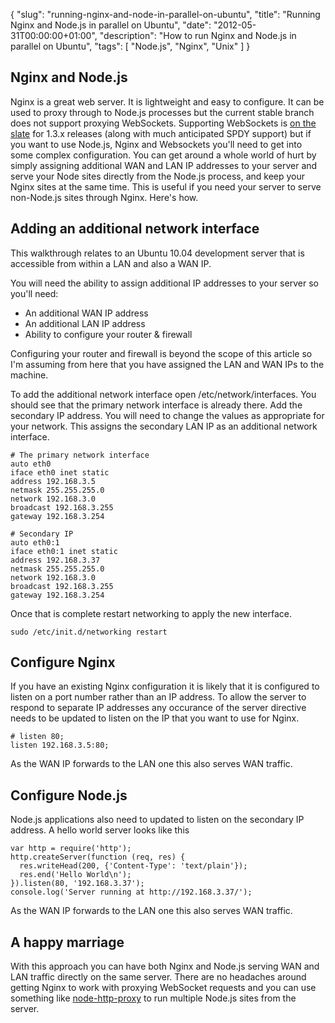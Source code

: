 {
  "slug": "running-nginx-and-node-in-parallel-on-ubuntu",
  "title": "Running Nginx and Node.js in parallel on Ubuntu",
  "date": "2012-05-31T00:00:00+01:00",
  "description": "How to run Nginx and Node.js in parallel on Ubuntu",
  "tags": [
    "Node.js",
    "Nginx",
    "Unix"
  ]
}

## Nginx and Node.js

Nginx is a great web server. It is lightweight and easy to configure. It can be used to proxy through to Node.js processes but the current stable branch does not support proxying WebSockets. Supporting WebSockets is [on the slate][1] for 1.3.x releases (along with much anticipated SPDY support) but if you want to use Node.js, Nginx and Websockets you'll need to get into some complex configuration. You can get around a whole world of hurt by simply assigning additional WAN and LAN IP addresses to your server and serve your Node sites directly from the Node.js process, and keep your Nginx sites at the same time. This is useful if you need your server to serve non-Node.js sites through Nginx. Here's how. 

## Adding an additional network interface

This walkthrough relates to an Ubuntu 10.04 development server that is accessible from within a LAN and also a WAN IP.

You will need the ability to assign additional IP addresses to your server so you'll need:

* An additional WAN IP address
* An additional LAN IP address
* Ability to configure your router & firewall

Configuring your router and firewall is beyond the scope of this article so I'm assuming from here that you have assigned the LAN and WAN IPs to the machine.

To add the additional network interface open /etc/network/interfaces. You should see that the primary network interface is already there. Add the secondary IP address. You will need to change the values as appropriate for your network. This assigns the secondary LAN IP as an additional network interface. 

    # The primary network interface
    auto eth0
    iface eth0 inet static
    address 192.168.3.5
    netmask 255.255.255.0
    network 192.168.3.0
    broadcast 192.168.3.255
    gateway 192.168.3.254

    # Secondary IP
    auto eth0:1
    iface eth0:1 inet static
    address 192.168.3.37
    netmask 255.255.255.0
    network 192.168.3.0
    broadcast 192.168.3.255
    gateway 192.168.3.254

Once that is complete restart networking to apply the new interface.

    sudo /etc/init.d/networking restart

## Configure Nginx

If you have an existing Nginx configuration it is likely that it is configured to listen on a port number rather than an IP address. To allow the server to respond to separate IP addresses any occurance of the server directive needs to be updated to listen on the IP that you want to use for Nginx.

    # listen 80;
    listen 192.168.3.5:80;

As the WAN IP forwards to the LAN one this also serves WAN traffic.

## Configure Node.js

Node.js applications also need to updated to listen on the secondary IP address. A hello world server looks like this

    var http = require('http');
    http.createServer(function (req, res) {
      res.writeHead(200, {'Content-Type': 'text/plain'});
      res.end('Hello World\n');
    }).listen(80, '192.168.3.37');
    console.log('Server running at http://192.168.3.37/');

As the WAN IP forwards to the LAN one this also serves WAN traffic.

## A happy marriage

With this approach you can have both Nginx and Node.js serving WAN and LAN traffic directly on the same server. There are no headaches around getting Nginx to work with proxying WebSocket requests and you can use something like [node-http-proxy][2] to run multiple Node.js sites from the server. 

[1]: http://trac.nginx.org/nginx/roadmap
[2]: https://github.com/nodejitsu/node-http-proxy
